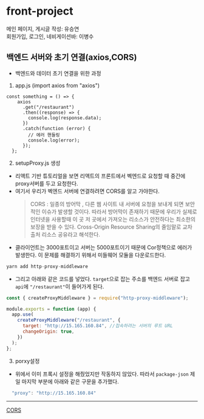 # front-project

메인 페이지, 게시글 작성: 유승연<br />
회원가입, 로그인, 네비게이션바: 이병수

## 백엔드 서버와 초기 연결(axios,CORS)

- 백엔드와 데이터 초기 연결을 위한 과정

1. app.js (import axios from "axios")

```
const something = () => {
    axios
      .get("/restaurant")
      .then((response) => {
        console.log(response.data);
      })
      .catch(function (error) {
        // 에러 핸들링
        console.log(error);
      });
  };
```

2. setupProxy.js 생성

- 리액트 기반 튜토리얼을 보면 리액트의 프론트에서 벡엔드로 요청할 때 중간에 proxy서버를 두고 요청한다.
- 여기서 우리가 벡엔드 서버에 연결하려면 CORS를 알고 가야한다.
  > CORS : 일종의 방어막 , 다른 웹 사이트 내 서버에 요청을 보내게 되면 보안적인 이슈가 발생할 것이다. 따라서 방어막이 존재하기 때문에 우리가 실제로 인터넷을 사용할때 이 곳 저 곳에서 가져오는 리소스가 안전하다는 최소한의 보장을 받을 수 있다.
  > Cross-Origin Resource Sharing의 줄임말로 교차 출처 리소스 공유라고 해석한다.
- 클라이언트는 3000포트이고 서버는 5000포트이기 때문에 Cor정책으로 에러가 발생한다. 이 문제를 해결하기 위해서 미들웨어 모듈을 다운로드한다.

```js
yarn add http-proxy-middleware
```

- 그리고 아래와 같은 코드를 넣었다. `target`으로 잡는 주소를 백엔드 서버로 잡고 `api`에 `"/restaurant"`이 들어가게 된다.

```js
const { createProxyMiddleware } = require("http-proxy-middleware");

module.exports = function (app) {
  app.use(
    createProxyMiddleware("/restaurant", {
      target: "http://15.165.160.84", //접속하려는 서버의 루트 URL
      changeOrigin: true,
    })
  );
};
```

3. porxy설정

- 위에서 이미 프록시 설정을 해줬었지만 작동하지 않았다. 따라서 `package-json` 제일 마지막 부분에 아래와 같은 구문을 추가했다.

```js
  "proxy": "http://15.165.160.84"
```

---

[CORS](https://evan-moon.github.io/2020/05/21/about-cors/)
